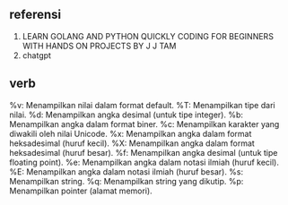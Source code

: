 ## referensi
1. LEARN GOLANG AND PYTHON QUICKLY CODING FOR BEGINNERS WITH HANDS ON PROJECTS BY J J TAM
2. chatgpt


## verb
%v: Menampilkan nilai dalam format default.
%T: Menampilkan tipe dari nilai.
%d: Menampilkan angka desimal (untuk tipe integer).
%b: Menampilkan angka dalam format biner.
%c: Menampilkan karakter yang diwakili oleh nilai Unicode.
%x: Menampilkan angka dalam format heksadesimal (huruf kecil).
%X: Menampilkan angka dalam format heksadesimal (huruf besar).
%f: Menampilkan angka desimal (untuk tipe floating point).
%e: Menampilkan angka dalam notasi ilmiah (huruf kecil).
%E: Menampilkan angka dalam notasi ilmiah (huruf besar).
%s: Menampilkan string.
%q: Menampilkan string yang dikutip.
%p: Menampilkan pointer (alamat memori).